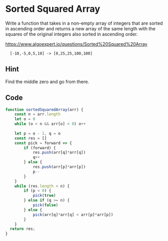 # Sorted Squared Array

Write a function that takes in a non-empty array of integers that are sorted in ascending order and returns a new array of the same length with the squares of the original integers also sorted in ascending order.

https://www.algoexpert.io/questions/Sorted%20Squared%20Array

```
  [-10,-5,0,5,10] -> [0,25,25,100,100]

```

## Hint
Find the middle zero and go from there.
## Code

```javascript
function sortedSquaredArray(arr) {
	const n = arr.length
	let o = 0
	while (o < n && arr[o] < 0) o++
	
	let p = o - 1, q = o
	const res = []
	const pick = forward => {
		if (forward) {
			res.push(arr[q]*arr[q])
			q++
		} else {
			res.push(arr[p]*arr[p])
			p--
		}
	}
	while (res.length < n) {
		if (p < 0) {
			pick(true)
		} else if (q >= n) {
			pick(false)
		} else {
			pick(arr[q]*arr[q] < arr[p]*arr[p])
		}
	}
  return res;
}
```